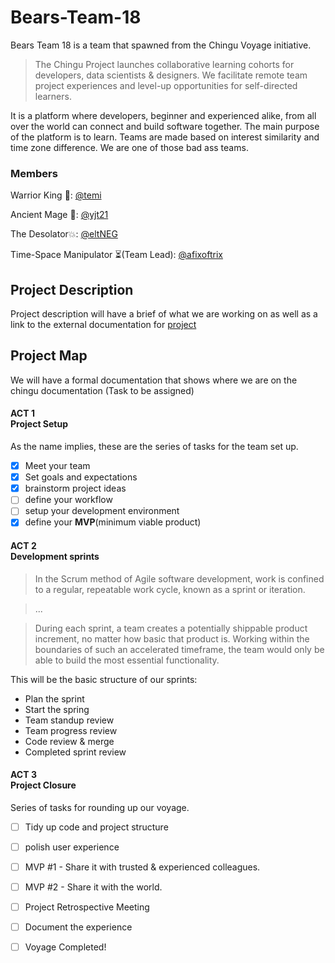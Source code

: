 # Bears-Team-18
Bears Team 18 is a team that spawned from the Chingu Voyage initiative.
> The Chingu Project launches collaborative learning cohorts for developers, data scientists & designers. We facilitate remote team project experiences and level-up opportunities for self-directed learners.

 It is a platform where developers, beginner and experienced alike, from all over the world  can connect and build software together. The main purpose of the platform is to learn. Teams are made based on interest similarity and time zone difference. We are one of those bad ass teams.

### Members
Warrior King 🔱: [@temi](http://google.com)

Ancient Mage 🎇: [@yjt21](https://github.com/keyboardbreaker)

The Desolator💥: [@eltNEG](https://github.com/eltNEG)

Time-Space Manipulator ⏳(Team Lead): [@afixoftrix](https://github.com/afixoftrix)

## Project Description
Project description will have a brief of what we are working on as well as a link to the external documentation for [project](https://docs.google.com/document/d/1MT8Fs8ivLr5WslsPJYVxvdTMRWg4lSmAtk74EXn046I/edit?usp=sharing)

## Project Map
We will have a formal documentation that shows where we are on the chingu documentation (Task to be assigned)

#### ACT 1<br />Project Setup

As the name implies, these are the series of tasks for the team set up. 

- [x] Meet your team
- [x] Set goals and expectations
- [x] brainstorm project ideas
- [ ] define your workflow
- [ ] setup your development environment
- [x] define your **MVP**(minimum viable product)

#### ACT 2<br />Development sprints

>In the Scrum method of Agile software development, work is confined to a regular, repeatable work cycle, known as a sprint or iteration.

>...

>During each sprint, a team creates a potentially shippable product increment, no matter how basic that product is. Working within the boundaries of such an accelerated timeframe, the team would only be able to build the most essential functionality.

This will be the basic structure of our sprints:

- Plan the sprint
- Start the spring
- Team standup review
- Team progress review
- Code review & merge
- Completed sprint review

#### ACT 3<br />Project Closure

Series of tasks for rounding up our voyage.
- [ ] Tidy up code and project structure
- [ ] polish user experience
- [ ] MVP #1 - Share it with trusted & experienced colleagues.
- [ ] MVP #2 - Share it with the world.
- [ ] Project Retrospective Meeting
- [ ] Document the experience
- [ ] Voyage Completed!




